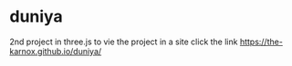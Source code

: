 # duniya
2nd project in three.js
to vie the project in a site click the link https://the-karnox.github.io/duniya/
